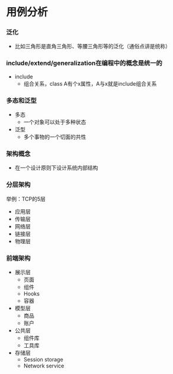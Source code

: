 # 用例分析

### 泛化
- 比如三角形是直角三角形、等腰三角形等的泛化（通俗点讲是统称）

### include/extend/generalization在编程中的概念是统一的
- include
  - 组合关系，class A有个x属性，A与x就是include组合关系

### 多态和泛型
- 多态
  - 一个对象可以处于多种状态
- 泛型
  - 多个事物的一个切面的共性

### 架构概念
- 在一个设计原则下设计系统内部结构

### 分层架构
举例：TCP的5层
- 应用层
- 传输层
- 网络层
- 链接层
- 物理层

### 前端架构
- 展示层
  - 页面
  - 组件
  - Hooks
  - 容器
- 模型层
  - 商品
  - 账户
- 公共层
  - 组件库
  - 工具库
- 存储层
  - Session storage
  - Network service